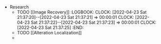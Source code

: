 - Research
	- TODO [[Image Recovery]]
	  :LOGBOOK:
	  CLOCK: [2022-04-23 Sat 21:37:20]--[2022-04-23 Sat 21:37:21] =>  00:00:01
	  CLOCK: [2022-04-23 Sat 21:37:22]--[2022-04-23 Sat 21:37:23] =>  00:00:01
	  CLOCK: [2022-04-23 Sat 21:37:25]
	  :END:
	- TODO [[Alteration Localization]]
	-